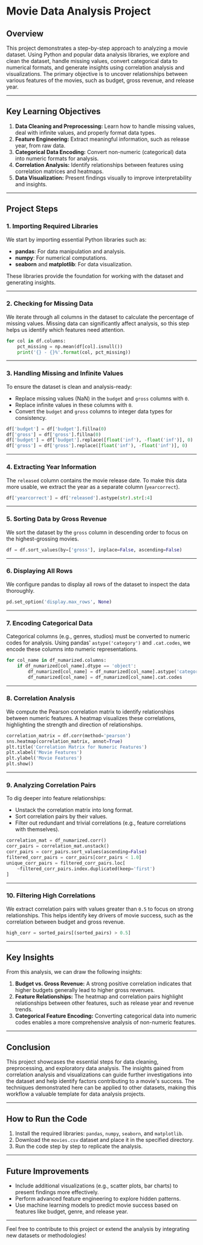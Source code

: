 # Movie Data Analysis Project

## Overview
This project demonstrates a step-by-step approach to analyzing a movie dataset. Using Python and popular data analysis libraries, we explore and clean the dataset, handle missing values, convert categorical data to numerical formats, and generate insights using correlation analysis and visualizations. The primary objective is to uncover relationships between various features of the movies, such as budget, gross revenue, and release year.

---

## Key Learning Objectives
1. **Data Cleaning and Preprocessing:** Learn how to handle missing values, deal with infinite values, and properly format data types.
2. **Feature Engineering:** Extract meaningful information, such as release year, from raw data.
3. **Categorical Data Encoding:** Convert non-numeric (categorical) data into numeric formats for analysis.
4. **Correlation Analysis:** Identify relationships between features using correlation matrices and heatmaps.
5. **Data Visualization:** Present findings visually to improve interpretability and insights.

---

## Project Steps

### 1. Importing Required Libraries
We start by importing essential Python libraries such as:
- **pandas**: For data manipulation and analysis.
- **numpy**: For numerical computations.
- **seaborn** and **matplotlib**: For data visualization.

These libraries provide the foundation for working with the dataset and generating insights.

---

### 2. Checking for Missing Data
We iterate through all columns in the dataset to calculate the percentage of missing values. Missing data can significantly affect analysis, so this step helps us identify which features need attention.

```python
for col in df.columns:
    pct_missing = np.mean(df[col].isnull())
    print('{} - {}%'.format(col, pct_missing))
```

---

### 3. Handling Missing and Infinite Values
To ensure the dataset is clean and analysis-ready:
- Replace missing values (NaN) in the `budget` and `gross` columns with `0`.
- Replace infinite values in these columns with `0`.
- Convert the `budget` and `gross` columns to integer data types for consistency.

```python
df['budget'] = df['budget'].fillna(0)
df['gross'] = df['gross'].fillna(0)
df['budget'] = df['budget'].replace([float('inf'), -float('inf')], 0)
df['gross'] = df['gross'].replace([float('inf'), -float('inf')], 0)
```

---

### 4. Extracting Year Information
The `released` column contains the movie release date. To make this data more usable, we extract the year as a separate column (`yearcorrect`).

```python
df['yearcorrect'] = df['released'].astype(str).str[:4]
```

---

### 5. Sorting Data by Gross Revenue
We sort the dataset by the `gross` column in descending order to focus on the highest-grossing movies.

```python
df = df.sort_values(by=['gross'], inplace=False, ascending=False)
```

---

### 6. Displaying All Rows
We configure pandas to display all rows of the dataset to inspect the data thoroughly.

```python
pd.set_option('display.max_rows', None)
```

---

### 7. Encoding Categorical Data
Categorical columns (e.g., genres, studios) must be converted to numeric codes for analysis. Using pandas' `astype('category')` and `.cat.codes`, we encode these columns into numeric representations.

```python
for col_name in df_numarized.columns:
    if df_numarized[col_name].dtype == 'object':
        df_numarized[col_name] = df_numarized[col_name].astype('category')
        df_numarized[col_name] = df_numarized[col_name].cat.codes
```

---

### 8. Correlation Analysis
We compute the Pearson correlation matrix to identify relationships between numeric features. A heatmap visualizes these correlations, highlighting the strength and direction of relationships.

```python
correlation_matrix = df.corr(method='pearson')
sns.heatmap(correlation_matrix, annot=True)
plt.title('Correlation Matrix for Numeric Features')
plt.xlabel('Movie Features')
plt.ylabel('Movie Features')
plt.show()
```

---

### 9. Analyzing Correlation Pairs
To dig deeper into feature relationships:
- Unstack the correlation matrix into long format.
- Sort correlation pairs by their values.
- Filter out redundant and trivial correlations (e.g., feature correlations with themselves).

```python
correlation_mat = df_numarized.corr()
corr_pairs = correlation_mat.unstack()
corr_pairs = corr_pairs.sort_values(ascending=False)
filtered_corr_pairs = corr_pairs[corr_pairs < 1.0]
unique_corr_pairs = filtered_corr_pairs.loc[
    ~filtered_corr_pairs.index.duplicated(keep='first')
]
```

---

### 10. Filtering High Correlations
We extract correlation pairs with values greater than `0.5` to focus on strong relationships. This helps identify key drivers of movie success, such as the correlation between budget and gross revenue.

```python
high_corr = sorted_pairs[(sorted_pairs) > 0.5]
```

---

## Key Insights
From this analysis, we can draw the following insights:
1. **Budget vs. Gross Revenue:** A strong positive correlation indicates that higher budgets generally lead to higher gross revenues.
2. **Feature Relationships:** The heatmap and correlation pairs highlight relationships between other features, such as release year and revenue trends.
3. **Categorical Feature Encoding:** Converting categorical data into numeric codes enables a more comprehensive analysis of non-numeric features.

---

## Conclusion
This project showcases the essential steps for data cleaning, preprocessing, and exploratory data analysis. The insights gained from correlation analysis and visualizations can guide further investigations into the dataset and help identify factors contributing to a movie's success. The techniques demonstrated here can be applied to other datasets, making this workflow a valuable template for data analysis projects.

---

## How to Run the Code
1. Install the required libraries: `pandas`, `numpy`, `seaborn`, and `matplotlib`.
2. Download the `movies.csv` dataset and place it in the specified directory.
3. Run the code step by step to replicate the analysis.

---

## Future Improvements
- Include additional visualizations (e.g., scatter plots, bar charts) to present findings more effectively.
- Perform advanced feature engineering to explore hidden patterns.
- Use machine learning models to predict movie success based on features like budget, genre, and release year.

---

Feel free to contribute to this project or extend the analysis by integrating new datasets or methodologies!
